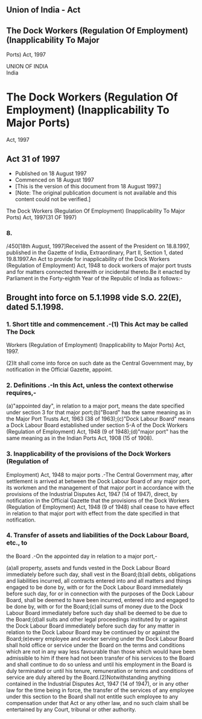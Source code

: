 ## Union of India - Act

## The Dock Workers (Regulation Of Employment) (Inapplicability To Major
Ports) Act, 1997

UNION OF INDIA  
India

# The Dock Workers (Regulation Of Employment) (Inapplicability To Major Ports)
Act, 1997

## Act 31 of 1997

  * Published on 18 August 1997 
  * Commenced on 18 August 1997 
  * [This is the version of this document from 18 August 1997.] 
  * [Note: The original publication document is not available and this content could not be verified.] 

The Dock Workers (Regulation Of Employment) (Inapplicability To Major Ports)
Act, 1997(31 OF 1997)

### 8.

/450[18th August, 1997]Received the assent of the President on 18.8.1997,
published in the Gazette of India, Extraordinary, Part II, Section 1, dated
19.8.1997.An Act to provide for inapplicability of the Dock Workers
(Regulation of Employment) Act, 1948 to dock workers of major port trusts and
for matters connected therewith or incidental thereto.Be it enacted by
Parliament in the Forty-eighth Year of the Republic of India as follows:-

Brought into force on 5.1.1998 vide S.O. 22(E), dated 5.1.1998.  
---  
  
### 1. Short title and commencement .-(1) This Act may be called The Dock
Workers (Regulation of Employment) (Inapplicability to Major Ports) Act, 1997.

(2)It shall come into force on such date as the Central Government may, by
notification in the Official Gazette, appoint.

### 2. Definitions .-In this Act, unless the context otherwise requires,-

(a)"appointed day", in relation to a major port, means the date specified
under section 3 for that major port;(b)"Board" has the same meaning as in the
Major Port Trusts Act, 1963 (38 of 1963);(c)"Dock Labour Board" means a Dock
Labour Board established under section 5-A of the Dock Workers (Regulation of
Employment) Act, 1948 (9 of 1948);(d)"major port" has the same meaning as in
the Indian Ports Act, 1908 (15 of 1908).

### 3. Inapplicability of the provisions of the Dock Workers (Regulation of
Employment) Act, 1948 to major ports .-The Central Government may, after
settlement is arrived at between the Dock Labour Board of any major port, its
workmen and the management of that major port in accordance with the
provisions of the Industrial Disputes Act, 1947 (14 of 1947), direct, by
notification in the Official Gazette that the provisions of the Dock Workers
(Regulation of Employment) Act, 1948 (9 of 1948) shall cease to have effect in
relation to that major port with effect from the date specified in that
notification.

### 4. Transfer of assets and liabilities of the Dock Labour Board, etc., to
the Board .-On the appointed day in relation to a major port,-

(a)all property, assets and funds vested in the Dock Labour Board immediately
before such day, shall vest in the Board;(b)all debts, obligations and
liabilities incurred, all contracts entered into and all matters and things
engaged to be done by, with or for the Dock Labour Board immediately before
such day, for or in connection with the purposes of the Dock Labour Board,
shall be deemed to have been incurred, entered into and engaged to be done by,
with or for the Board;(c)all sums of money due to the Dock Labour Board
immediately before such day shall be deemed to be due to the Board;(d)all
suits and other legal proceedings instituted by or against the Dock Labour
Board immediately before such day for any matter in relation to the Dock
Labour Board may be continued by or against the Board;(e)every employee and
worker serving under the Dock Labour Board shall hold office or service under
the Board on the terms and conditions which are not in any way less favourable
than those which would have been admissible to him if there had not been
transfer of his services to the Board and shall continue to do so unless and
until his employment in the Board is duly terminated or until his tenure,
remuneration or terms and conditions of service are duly altered by the
Board.(2)Notwithstanding anything contained in the Industrial Disputes Act,
1947 (14 of 1947), or in any other law for the time being in force, the
transfer of the services of any employee under this section to the Board shall
not entitle such employee to any compensation under that Act or any other law,
and no such claim shall be entertained by any Court, tribunal or other
authority.

